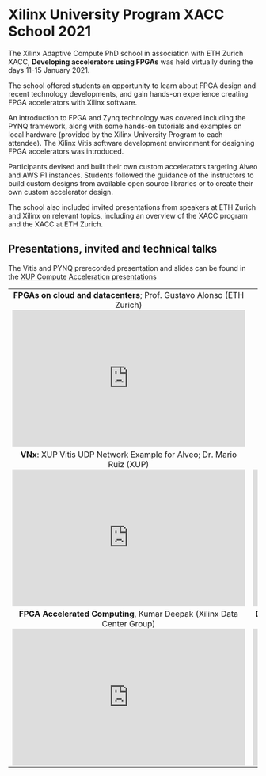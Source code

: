 # Xilinx University Program XACC School 2021

The Xilinx Adaptive Compute PhD school in association with ETH Zurich XACC, **Developing accelerators using FPGAs** was held virtually during the days 11-15 January 2021.

The school offered students an opportunity to learn about FPGA design and recent technology developments, and gain hands-on experience creating FPGA accelerators with Xilinx software.

An introduction to FPGA and Zynq technology was covered including the PYNQ framework, along with some hands-on tutorials and examples on local hardware (provided by the Xilinx University Program to each attendee). The Xilinx Vitis software development environment for designing FPGA accelerators was introduced. 

Participants devised and built their own custom accelerators targeting Alveo and AWS F1 instances. Students followed the guidance of the instructors to build custom designs from available open source libraries or to create their own custom accelerator design.

The school also included invited presentations from speakers at ETH Zurich and Xilinx on relevant topics, including an overview of the XACC program and the XACC at ETH Zurich.

## Presentations, invited and technical talks

The Vitis and PYNQ prerecorded presentation and slides can be found in the [XUP Compute Acceleration presentations](https://xilinx.github.io/xup_compute_acceleration/presentations.html)

<table>
	<tr>
		<td style="text-align:center; background:transparent;"><strong>FPGAs on cloud and datacenters</strong>; Prof. Gustavo Alonso (ETH Zurich)<iframe width="470" height="276" src="https://www.youtube.com/embed/-3u8T9qbn6k" frameborder="0" allow="autoplay" allowfullscreen></iframe></td>
		<td style="text-align:center; background:transparent;"></td>
	</tr>
	<tr>
		<td style="text-align:center; background:transparent;"><strong>VNx</strong>: XUP Vitis UDP Network Example for Alveo; Dr. Mario Ruiz (XUP)<iframe width="470" height="276" src="https://www.youtube.com/embed/FsKi-7L7INA" frameborder="0" allow="autoplay" allowfullscreen></iframe></td>
		<td style="text-align:center; background:transparent;"><strong>EasyNet</strong>: 100Gbps Network for HLS; Zhenhao He (ETH Zurich)<iframe width="470" height="276" src="https://www.youtube.com/embed/cAh5KgUDgeo" frameborder="0" allow="autoplay" allowfullscreen></iframe></td>
	</tr>
	<tr>
		<td style="text-align:center; background:transparent;"><strong>FPGA Accelerated Computing</strong>, Kumar Deepak (Xilinx Data Center Group)<iframe width="470" height="276" src="https://www.youtube.com/embed/gBQ5hcbGsDA" frameborder="0" allow="autoplay" allowfullscreen></iframe></td>
		<td style="text-align:center; background:transparent;"><strong>Data-Centric Parallel Programming</strong>; Johannes de Fine Licht (ETH Zurich) <iframe width="470" height="276" src="https://www.youtube.com/embed/t0T34AWDpgo" frameborder="0" allow="autoplay" allowfullscreen></td>
	</tr>
</table>

---------------------------------------
<p align="center">Copyright&copy; 2021 Xilinx</p>